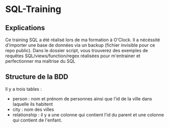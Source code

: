 # SQL-Training

## Explications

Ce training SQL a été réalisé lors de ma formation à O'Clock. Il a nécéssité d'importer une base de données via un backup (fichier invisible pour ce repo public). Dans le dossier script, vous trouverez des exemples de requêtes SQL/views/function/regex réalisées pour m'entrainer et perfectionner ma maîtrise du SQL

## Structure de la BDD

Il y a trois tables :

- person : nom et prénom de personnes ainsi que l'id de la ville dans laquelle ils habitent
- city : nom des villes
- relationship : il y a une colonne qui contient l'id du parent et une colonne qui contient de l'enfant.

